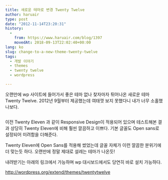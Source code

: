 ```yaml
---
title: 새로운 테마로 변경 Twenty Twelve
author: haruair
type: post
date: "2012-11-14T23:20:31"
history:
  - 
    from: https://www.haruair.com/blog/1397
    movedAt: 2018-09-13T22:02:40+00:00
lang: ko
slug: change-to-a-new-theme-twenty-twelve
tags:
  - 개발 이야기
  - themes
  - twenty twelve
  - wordpress

---
```

오랜만에 wp 사이트에 들어가서 좋은 테마 없나 찾자마자 튀어나온 새로운 테마 Twenty Twelve. 2012년 9월부터 제공했는데 여태껏 보지 못했다니 내가 너무 소홀했나보다.

<img src="https://wp-themes.com/wp-content/themes/twentytwelve/screenshot.png?w=660" alt="" data-recalc-dims="1" />

이전 Twenty Eleven 과 같이 Responsive Design이 적용되어 있으며 테스트해본 결과 상당히 Twenty Eleven에 비해 훨씬 깔끔하고 이쁘다. 기본 글꼴도 Open sans로 설정되어 미려함을 더해준다.

Twenty Eleven에 Open Sans를 적용해 썼었는데 글꼴 자체가 이런 깔끔한 분위기에 더 맞는듯 하다. 오랜만에 정말 제대로 설레는 테마가 나온듯!

내려받기는 아래의 링크에서 가능하며 wp 대시보드에서도 당연히 바로 설치 가능하다.

<a href="http://wordpress.org/extend/themes/twentytwelve" target="_blank">http://wordpress.org/extend/themes/twentytwelve</a>